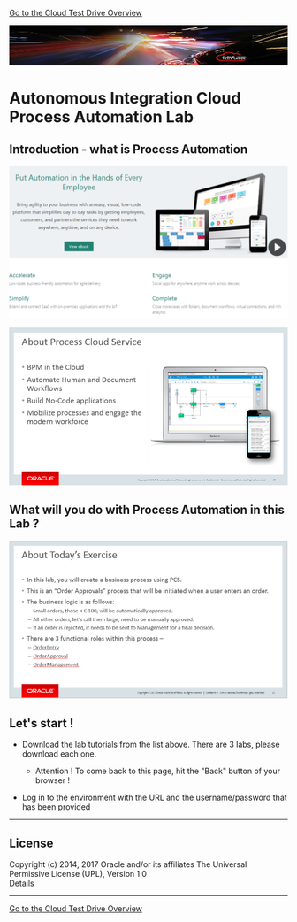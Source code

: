 [Go to the Cloud Test Drive Overview](../README.md)

![](../common/images/customer.logo2.png)

# Autonomous Integration Cloud Process Automation Lab #

## Introduction - what is Process Automation ##

![](images/PCSBanner.PNG)

![](images/aboutPCS.PNG)

## What will you do with Process Automation in this Lab ? ##

![](images/PCSExercise.PNG)

## Let's start ! ##

+ Download the lab tutorials from the list above. There are 3 labs, please download each one.
  - Attention ! To come back to this page, hit the "Back" button of your browser !

+ Log in to the environment with the URL and the username/password that has been provided

---

## License ##
Copyright (c) 2014, 2017 Oracle and/or its affiliates
The Universal Permissive License (UPL), Version 1.0   
[Details](../common/license.md)

---
[Go to the Cloud Test Drive Overview](../README.md)
